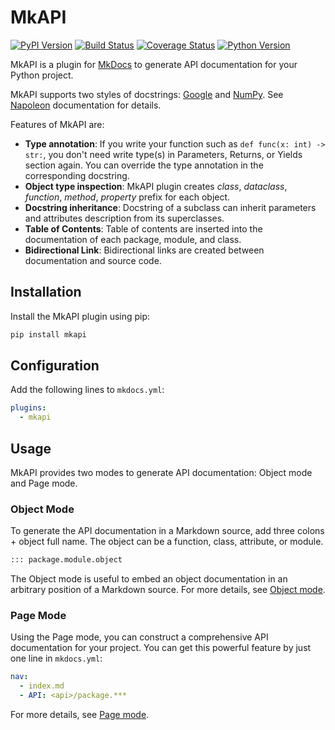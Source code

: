 # MkAPI

[![PyPI Version][pypi-v-image]][pypi-v-link]
[![Build Status][GHAction-image]][GHAction-link]
[![Coverage Status][codecov-image]][codecov-link]
[![Python Version][python-v-image]][python-v-link]

MkAPI is a plugin for [MkDocs](https://www.mkdocs.org/) to generate
API documentation for your Python project.

MkAPI supports two styles of docstrings:
[Google](http://google.github.io/styleguide/pyguide.html#38-comments-and-docstrings)
and
[NumPy](https://numpydoc.readthedocs.io/en/latest/format.html#docstring-standard).
See [Napoleon](https://sphinxcontrib-napoleon.readthedocs.io/en/latest/)
documentation for details.

Features of MkAPI are:

* **Type annotation**: If you write your function such as
  `def func(x: int) -> str:`, you don't need write type(s)
  in Parameters, Returns, or Yields section again.
  You can override the type annotation in the corresponding docstring.
* **Object type inspection**: MkAPI plugin creates *class*,
  *dataclass*, *function*, *method*, *property* prefix for each object.
* **Docstring inheritance**: Docstring of a subclass can inherit parameters
  and attributes description from its superclasses.
* **Table of Contents**: Table of contents are inserted into the documentation
  of each package, module, and class.
* **Bidirectional Link**: Bidirectional links are created between
  documentation and source code.

## Installation

Install the MkAPI plugin using pip:

```bash
pip install mkapi
```

## Configuration

Add the following lines to `mkdocs.yml`:

```yaml
plugins:
  - mkapi
```

## Usage

MkAPI provides two modes to generate API documentation:
Object mode and Page mode.

### Object Mode

To generate the API documentation in a Markdown source,
add three colons + object full name.
The object can be a function, class, attribute, or module.

```markdown
::: package.module.object
```

The Object mode is useful to embed an object documentation
in an arbitrary position of a Markdown source.
For more details, see [Object mode](https://daizutabi.github.io/mkapi/usage/object).

### Page Mode

Using the Page mode, you can construct a comprehensive API documentation
for your project.
You can get this powerful feature by just one line in `mkdocs.yml`:

```yaml
nav:
  - index.md
  - API: <api>/package.***
```

For more details, see [Page mode](https://daizutabi.github.io/mkapi/usage/page/).

<!-- Badges -->
[pypi-v-image]: https://img.shields.io/pypi/v/mkapi.svg
[pypi-v-link]: https://pypi.org/project/mkapi/
[GHAction-image]: https://github.com/daizutabi/mkapi/actions/workflows/ci.yml/badge.svg?branch=main&event=push
[GHAction-link]: https://github.com/daizutabi/mkapi/actions?query=event%3Apush+branch%3Amain
[codecov-image]: https://codecov.io/github/daizutabi/mkapi/coverage.svg?branch=main
[codecov-link]: https://codecov.io/github/daizutabi/mkapi?branch=main
[python-v-image]: https://img.shields.io/pypi/pyversions/mkapi.svg
[python-v-link]: https://pypi.org/project/mkapi
